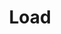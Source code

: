 ---
# -------------------------- #
#        CONTENT TYPE        #
# -------------------------- #

product-type: "connect"
content-type: "api-object"
endpoint: "loads"
order: 11


# -------------------------- #
#        OBJECT INFO         #
# -------------------------- #

title: "Load"
endpoint-url: "/{client_id}/loads"

description: |
  {{ site.data.connect.core-objects.loads.description | flatify }}
  
intro-short: "Retrieve status info about recent data loading attempts" # Used in the API functionality section of the docs


# -------------------------- #
#        VERSION INFO        #
# -------------------------- #

latest-version: "4"
versions:
  - number: "4"
    deprecated: false


# -------------------------- #
#      AVAILABLE METHODS     #
# -------------------------- #

available-methods:
  - id: "list-last-loads-for-account"
    title: "{{ site.data.connect.core-objects.loads.list.title | flatify }}"
    method: "get"
    short: "{{ site.data.connect.core-objects.loads.list.short | flatify }}"


# -------------------------- #
#      OBJECT ATTRIBUTES     #
# -------------------------- #

object-attributes:
  - name: "stitch_client_id"
    type: "integer"
    description: "The Stitch client ID associated with the load."
    example-value: "116078"

  - name: "source_name"
    type: "string"
    description: |
      The unique name of the source. This will correspond to the name of the destination schema or dataset where Stitch loads data for this source.
    example-value: "stitch_shopify"

  - name: "stream_name"
    type: "string"
    description: |
      The name of the stream (table) associated with the load.
    example-value: "orders"

  - name: "last_batch_loaded_at"
    type: "date-time"
    description: |
      The date and time the last batch was loaded for the stream (`stream_name`).

      **Note**: If the load for the stream is currently in an error state, this will be `null`.
    example-value: "2019-01-15T15:15:19Z"

  - name: "error_state"
    type: "object"
    description: |
      If the error was unsuccessful, this object will contain data about the reason for the failure.

      **Note**: If the load was successful, this will be `null`.
    subattributes:
      - name: "notification_data"
        type: "object"
        description: "Details about the notification triggered as a result of the failure."
        subattributes:
          - name: "message"
            type: "string"
            description: &error-message "A general summary of the reason for the failure."
            example-value: "There was an internal error. We are investigating."

          - name: "exception_message"
            type: "string"
            description: *error-message
            example-value: &raw-error-example "Billing has not been enabled for this project. Enable billing at https://console.cloud.google.com/billing. DML queries are not allowed in the free tier. Set up a billing account to remove this restriction."

          - name: "warehouse_error_code"
            type: "integer"
            description: "TODO"
            example-value: "null"

          - name: "error"
            type: "string"
            description: "This will be `LOADER_INTERNAL_ERROR`."
            example-value: "LOADER_INTERNAL_ERROR"

          - name: "new_column"
            type: "TODO"
            description: ""
            example-value: "null"

          - name: "status"
            type: "string"
            description: "This will be `ERROR`."
            example-value: "ERROR"

          - name: "warehouse_sql_state"
            type: "string"
            description: "TODO"
            example-value: "null"

          - name: "action"
            type: "string"
            description: |
              The action that resulted in failure. For example: If this value is `get-connection`, Stitch encountered issues connecting successfully to the destination.
            example-value: "null"

          - name: "warehouse_message"
            type: "string"
            description: &warehouse-message |
              The raw error message returned by the destination. Error messages vary by cause and destination.

              For help troubleshooting loading errors, refer to the [Destination Loading Error Reference]({{ link.troubleshooting.dw-loading-errors | prepend: site.baseurl }}).
            example-value: *raw-error-example

          - name: "column"
            type: "TODO"
            description: ""
            example-value: "null"

      - name: "exception_chain"
        type: "array"
        description: "An array of exception objects. Exception objects contain data about the code classes that returned the exception, resulting in loading failure."
        subattributes:
          - name: "class"
            type: "string"
            description: "The class of the exception."
            example-value: "com.google.cloud.bigquery.BigQueryException"

          - name: "message"
            type: "string"
            description: *warehouse-message
            example-value: *raw-error-example

          - name: "chain_sequence_num"
            type: "integer"
            description: "The index of the exception object in the array."
            example-value: "0"

          - name: "action"
            type: "string"
            description: ""
            example-value: "null"


# -------------------------- #
#           EXAMPLES         #
# -------------------------- #

examples:
  - type: "Successful load"
    code: |
      {
        "stitch_client_id": 116078,
        "source_name": "heroku",
        "stream_name": "customers",
        "last_batch_loaded_at": "2020-06-23T01:35:47Z",
        "error_state": null
      }

  - type: "Unsuccessful load"
    code: |
      {
        "stitch_client_id": 116078,
        "source_name": "recurly",
        "stream_name": "accounts",
        "last_batch_loaded_at": null,
        "error_state": {
          "notification_data": {
            "message": "establish a connection to your data warehouse",
            "exception_message": "establish a connection to your data warehouse",
            "warehouse_error_code": 500151,
            "error": "LOADER_WAREHOUSE_ERROR",
            "new_column": null,
            "status": "ERROR",
            "warehouse_sql_state": "HY000",
            "action": "get-connection",
            "warehouse_message": "[Simba][SparkJDBCDriver](500151) Error setting/closing session: Open Session Error.",
            "column": null
          },
          "exception_chain": [
            {
              "class": "clojure.lang.ExceptionInfo",
              "message": "establish a connection to your data warehouse",
              "chain_sequence_num": 0,
              "action": "get-connection"
            }
          ]
        }
      }
---